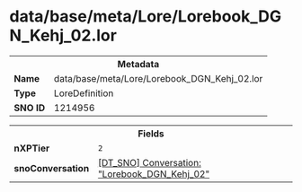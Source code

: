 <h1>data/base/meta/Lore/Lorebook_DGN_Kehj_02.lor</h1><table><tr><th colspan="100%">Metadata</th></tr><tr><td><b>Name</b></td><td>data/base/meta/Lore/Lorebook_DGN_Kehj_02.lor</td></tr><tr><td><b>Type</b></td><td>LoreDefinition</td></tr><tr><td><b>SNO ID</b></td><td>1214956</td></tr></table>

<table><tr><th colspan="100%">Fields</th></tr><tr><td><b>nXPTier</b></td><td><code>2</code></td></tr><tr><td><b>snoConversation</b></td><td><a href="..\Conversation\Lorebook_DGN_Kehj_02.cnv.md">[DT_SNO] Conversation: "Lorebook_DGN_Kehj_02"</a></td></tr></table>

